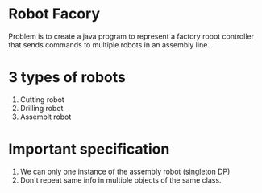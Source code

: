 # Robot Facory 
Problem is to create a java program to represent a factory robot controller that sends commands to multiple robots in an assembly line. 
# 3 types of robots 
1. Cutting robot 
2. Drilling robot 
3. Assemblt robot
# Important specification 
1. We can only one instance of the assembly robot (singleton DP) 
2. Don't repeat same info in multiple objects of the same class.  

